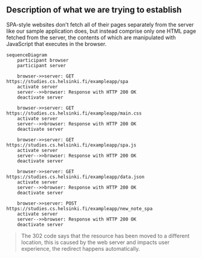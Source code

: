 ## Description of what we are trying to establish
SPA-style websites don't fetch all of their pages separately from the server like our sample application does, but instead comprise only one HTML page fetched from the server, the contents of which are manipulated with JavaScript that executes in the browser.

```mermaid
sequenceDiagram
    participant browser
    participant server
    
    browser->>server: GET https://studies.cs.helsinki.fi/exampleapp/spa
    activate server
    server-->>browser: Response with HTTP 200 OK
    deactivate server

    browser->>server: GET https://studies.cs.helsinki.fi/exampleapp/main.css
    activate server
    server-->>browser: Response with HTTP 200 OK
    deactivate server

    browser->>server: GET https://studies.cs.helsinki.fi/exampleapp/spa.js
    activate server
    server-->>browser: Response with HTTP 200 OK
    deactivate server   
    
    browser->>server: GET https://studies.cs.helsinki.fi/exampleapp/data.json
    activate server
    server-->>browser: Response with HTTP 200 OK
    deactivate server

    browser->>server: POST https://studies.cs.helsinki.fi/exampleapp/new_note_spa
    activate server
    server-->>browser: Response with HTTP 200 OK
    deactivate server 
```
> The 302 code says that the resource has been moved to a different location, this is caused by the web server and impacts user experience, the redirect happens automatically.